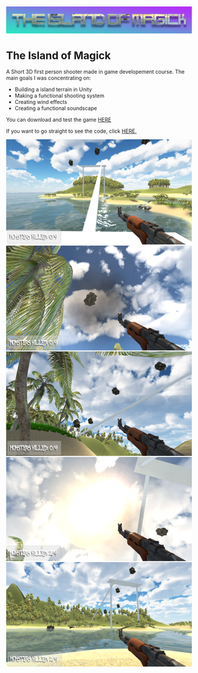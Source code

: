 ![](Island%20of%20Magick/Assets/images/iom6.png)
# The Island of Magick

A Short 3D first person shooter made in game developement course. The main goals I was concentrating on:

* Building a island terrain in Unity
* Making a functional shooting system
* Creating wind effects
* Creating a functional soundscape

You can download and test the game [HERE](https://villepajala.itch.io/the-island-of-magick)

If you want to go straight to see the code, click [HERE.](Island%20of%20Magick/Assets/Scripts)

![](Island%20of%20Magick/Assets/images/iom1.png)
![](Island%20of%20Magick/Assets/images/iom2.png)
![](Island%20of%20Magick/Assets/images/iom3.png)
![](Island%20of%20Magick/Assets/images/iom4.png)
![](Island%20of%20Magick/Assets/images/iom5.png)
